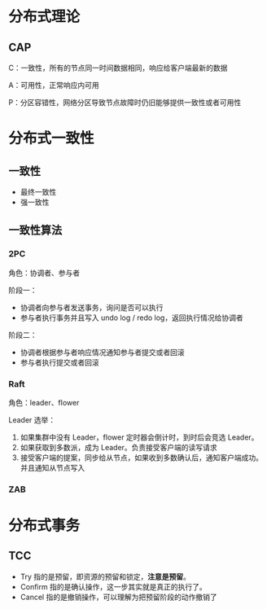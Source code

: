 # 分布式理论

## CAP 

C：一致性，所有的节点同一时间数据相同，响应给客户端最新的数据

A：可用性，正常响应内可用

P：分区容错性，网络分区导致节点故障时仍旧能够提供一致性或者可用性

# 分布式一致性

## 一致性

* 最终一致性
* 强一致性

## 一致性算法

### 2PC 

角色：协调者、参与者

阶段一：

* 协调者向参与者发送事务，询问是否可以执行
* 参与者执行事务并且写入 undo log / redo log，返回执行情况给协调者

阶段二：

* 协调者根据参与者响应情况通知参与者提交或者回滚
* 参与者执行提交或者回滚

### **Raft**

角色：leader、flower

Leader 选举：

1. 如果集群中没有 Leader，flower 定时器会倒计时，到时后会竞选 Leader。
2. 如果获取到多数派，成为 Leader。负责接受客户端的读写请求
3. 接受客户端的提案，同步给从节点，如果收到多数确认后，通知客户端成功。并且通知从节点写入

### ZAB 

# 分布式事务

## TCC

- Try 指的是预留，即资源的预留和锁定，**注意是预留**。
- Confirm 指的是确认操作，这一步其实就是真正的执行了。
- Cancel 指的是撤销操作，可以理解为把预留阶段的动作撤销了